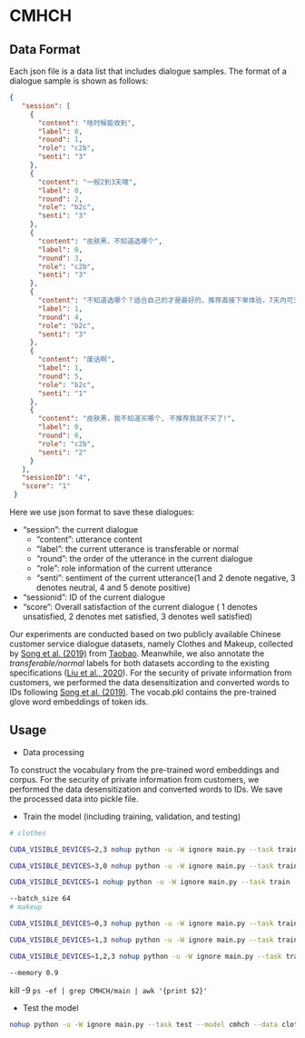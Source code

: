 # CMHCH

## Data Format
Each json file is a data list that includes dialogue samples. The format of a dialogue sample is shown as follows:
```json
{
   "session": [
     {
       "content": "啥时候能收到",
       "label": 0,
       "round": 1,
       "role": "c2b",
       "senti": "3"
     },
     {
       "content": "一般2到3天哦",
       "label": 0,
       "round": 2,
       "role": "b2c",
       "senti": "3"
     },
     {
       "content": "皮肤黑，不知道选哪个",
       "label": 0,
       "round": 3,
       "role": "c2b",
       "senti": "3"
     },
     {
       "content": "不知道选哪个？适合自己的才是最好的，推荐直接下单体验，7天内可无理由退货。若问题还没解决，可以请“人工”",
       "label": 1,
       "round": 4,
       "role": "b2c",
       "senti": "3"
     },
     {
       "content": "废话啊",
       "label": 1,
       "round": 5,
       "role": "b2c",
       "senti": "1"
     },
     {
       "content": "皮肤黑，我不知道买哪个, 不推荐我就不买了!",
       "label": 0,
       "round": 6,
       "role": "c2b",
       "senti": "2"
     }
   ],
   "sessionID": "4",
   "score": "1"
 }
```
Here we use json format to save these dialogues:

- “session”: the current dialogue
  - “content”: utterance content
  - “label”: the current utterance is transferable or normal
  - “round”: the order of the utterance in the current dialogue
  - “role”: role information of the current utterance
  - “senti”: sentiment of the current utterance(1 and 2 denote negative, 3 denotes neutral, 4 and 5 denote positive)
- “sessionid”: ID of the current dialogue
- “score”: Overall satisfaction of the current dialogue ( 1 denotes unsatisfied, 2 denotes met satisfied, 3 denotes well satisfied)

Our experiments are conducted based on two publicly available Chinese customer service dialogue datasets, namely Clothes and Makeup, collected by [Song et al. (2019)](https://github.com/songkaisong/ssa) from [Taobao](https://www.taobao.com/). Meanwhile, we also annotate the *transferable/normal* labels for both datasets according to the existing specifications ([Liu et al., 2020](https://arxiv.org/abs/2012.07610)).
For the security of private information from customers, we performed the data desensitization and converted words to IDs following [Song et al. (2019)](https://github.com/songkaisong/ssa).
The vocab.pkl contains the pre-trained glove word embeddings of token ids.

## Usage
- Data processing

To construct the vocabulary from the pre-trained word embeddings and corpus. For the security of private information from customers, we performed the data desensitization and converted words to IDs. We save the processed data into pickle file.

- Train the model (including training, validation, and testing)

```bash
# clothes

CUDA_VISIBLE_DEVICES=2,3 nohup python -u -W ignore main.py --task train --model cmhch --data clothes --is_only_ssa 1 --info only_ssa > ./logs/clothes_only_ssa.log 2>&1 &

CUDA_VISIBLE_DEVICES=3,0 nohup python -u -W ignore main.py --task train --model cmhch --data clothes --is_only_cf 1 --info only_cf > ./logs/clothes_only_cf.log 2>&1 &

CUDA_VISIBLE_DEVICES=1 nohup python -u -W ignore main.py --task train --model cmhch --data clothes > ./logs/clothes.log 2>&1 &

--batch_size 64 
# makeup

CUDA_VISIBLE_DEVICES=0,3 nohup python -u -W ignore main.py --task train --model cmhch --data makeup --is_only_ssa 1 --info only_ssa > ./logs/makeup_only_ssa.log 2>&1 &

CUDA_VISIBLE_DEVICES=1,3 nohup python -u -W ignore main.py --task train --model cmhch --data makeup --is_only_cf 1 --info only_cf > ./logs/makeup_only_cf.log 2>&1 &

CUDA_VISIBLE_DEVICES=1,2,3 nohup python -u -W ignore main.py --task train --model cmhch --data makeup --info tune_GPU > ./logs/makeup.log 2>&1 &

--memory 0.9
```
kill -9 `ps -ef | grep CMHCH/main | awk '{print $2}'`

- Test the model

```bash
nohup python -u -W ignore main.py --task test --model cmhch --data clothes --info test --model_path /home/user02/zss/robot/CMHCH/weights/clothes/cmhch.ordinary.total_epoch80.pre_epoch20/best > ./logs/test.log 2>&1 &

```
